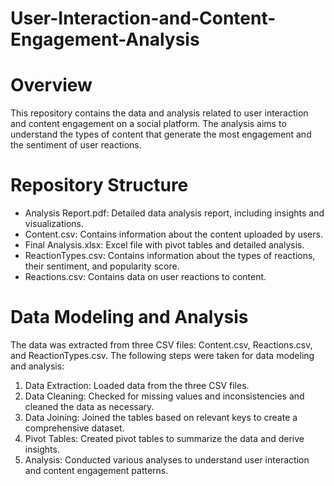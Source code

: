 # User-Interaction-and-Content-Engagement-Analysis

# Overview
This repository contains the data and analysis related to user interaction and content engagement on a social platform. The analysis aims to understand the types of content that generate the most engagement and the sentiment of user reactions.

# Repository Structure
- Analysis Report.pdf: Detailed data analysis report, including insights and visualizations.
- Content.csv: Contains information about the content uploaded by users.
- Final Analysis.xlsx: Excel file with pivot tables and detailed analysis.
- ReactionTypes.csv: Contains information about the types of reactions, their sentiment, and popularity score.
- Reactions.csv: Contains data on user reactions to content.

# Data Modeling and Analysis
The data was extracted from three CSV files: Content.csv, Reactions.csv, and ReactionTypes.csv. The following steps were taken for data modeling and analysis:
1. Data Extraction: Loaded data from the three CSV files.
2. Data Cleaning: Checked for missing values and inconsistencies and cleaned the data as necessary.
3. Data Joining: Joined the tables based on relevant keys to create a comprehensive dataset.
4. Pivot Tables: Created pivot tables to summarize the data and derive insights.
5. Analysis: Conducted various analyses to understand user interaction and content engagement patterns.
